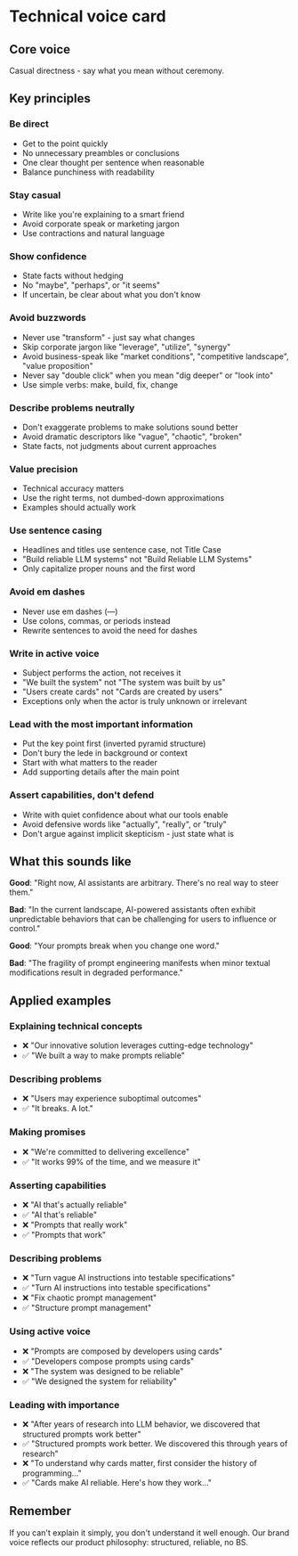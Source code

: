 # Technical voice card

## Core voice

Casual directness - say what you mean without ceremony.

## Key principles

### Be direct

- Get to the point quickly
- No unnecessary preambles or conclusions
- One clear thought per sentence when reasonable
- Balance punchiness with readability

### Stay casual

- Write like you're explaining to a smart friend
- Avoid corporate speak or marketing jargon
- Use contractions and natural language

### Show confidence

- State facts without hedging
- No "maybe", "perhaps", or "it seems"
- If uncertain, be clear about what you don't know

### Avoid buzzwords

- Never use "transform" - just say what changes
- Skip corporate jargon like "leverage", "utilize", "synergy"
- Avoid business-speak like "market conditions", "competitive landscape", "value
  proposition"
- Never say "double click" when you mean "dig deeper" or "look into"
- Use simple verbs: make, build, fix, change

### Describe problems neutrally

- Don't exaggerate problems to make solutions sound better
- Avoid dramatic descriptors like "vague", "chaotic", "broken"
- State facts, not judgments about current approaches

### Value precision

- Technical accuracy matters
- Use the right terms, not dumbed-down approximations
- Examples should actually work

### Use sentence casing

- Headlines and titles use sentence case, not Title Case
- "Build reliable LLM systems" not "Build Reliable LLM Systems"
- Only capitalize proper nouns and the first word

### Avoid em dashes

- Never use em dashes (—)
- Use colons, commas, or periods instead
- Rewrite sentences to avoid the need for dashes

### Write in active voice

- Subject performs the action, not receives it
- "We built the system" not "The system was built by us"
- "Users create cards" not "Cards are created by users"
- Exceptions only when the actor is truly unknown or irrelevant

### Lead with the most important information

- Put the key point first (inverted pyramid structure)
- Don't bury the lede in background or context
- Start with what matters to the reader
- Add supporting details after the main point

### Assert capabilities, don't defend

- Write with quiet confidence about what our tools enable
- Avoid defensive words like "actually", "really", or "truly"
- Don't argue against implicit skepticism - just state what is

## What this sounds like

**Good**: "Right now, AI assistants are arbitrary. There's no real way to steer
them."

**Bad**: "In the current landscape, AI-powered assistants often exhibit
unpredictable behaviors that can be challenging for users to influence or
control."

**Good**: "Your prompts break when you change one word."

**Bad**: "The fragility of prompt engineering manifests when minor textual
modifications result in degraded performance."

## Applied examples

### Explaining technical concepts

- ❌ "Our innovative solution leverages cutting-edge technology"
- ✅ "We built a way to make prompts reliable"

### Describing problems

- ❌ "Users may experience suboptimal outcomes"
- ✅ "It breaks. A lot."

### Making promises

- ❌ "We're committed to delivering excellence"
- ✅ "It works 99% of the time, and we measure it"

### Asserting capabilities

- ❌ "AI that's actually reliable"
- ✅ "AI that's reliable"
- ❌ "Prompts that really work"
- ✅ "Prompts that work"

### Describing problems

- ❌ "Turn vague AI instructions into testable specifications"
- ✅ "Turn AI instructions into testable specifications"
- ❌ "Fix chaotic prompt management"
- ✅ "Structure prompt management"

### Using active voice

- ❌ "Prompts are composed by developers using cards"
- ✅ "Developers compose prompts using cards"
- ❌ "The system was designed to be reliable"
- ✅ "We designed the system for reliability"

### Leading with importance

- ❌ "After years of research into LLM behavior, we discovered that structured
  prompts work better"
- ✅ "Structured prompts work better. We discovered this through years of
  research"
- ❌ "To understand why cards matter, first consider the history of
  programming..."
- ✅ "Cards make AI reliable. Here's how they work..."

## Remember

If you can't explain it simply, you don't understand it well enough. Our brand
voice reflects our product philosophy: structured, reliable, no BS.
